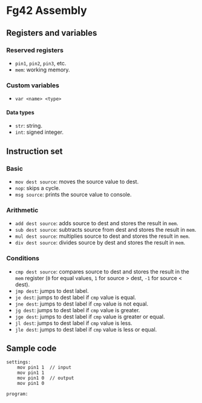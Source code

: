 # Fg42 Assembly

## Registers and variables
### Reserved registers
- `pin1`, `pin2`, `pin3`, etc.
- `mem`: working memory.

### Custom variables
- `var <name> <type>`

#### Data types
- `str`: string.
- `int`: signed integer.

## Instruction set
### Basic
- `mov dest source`: moves the source value to dest.
- `nop`: skips a cycle.
- `msg source`: prints the source value to console.

### Arithmetic
- `add dest source`: adds source to dest and stores the result in `mem`.
- `sub dest source`: subtracts source from dest and stores the result in `mem`.
- `mul dest source`: multiplies source to dest and stores the result in `mem`.
- `div dest source`: divides source by dest and stores the result in `mem`.

### Conditions
- `cmp dest source`: compares source to dest and stores the result in the `mem` register (`0` for equal values, `1` for source > dest, `-1` for source < dest).
- `jmp dest`: jumps to dest label.
- `je dest`: jumps to dest label if `cmp` value is equal.
- `jne dest`: jumps to dest label if `cmp` value is not equal.
- `jg dest`: jumps to dest label if `cmp` value is greater.
- `jge dest`: jumps to dest label if `cmp` value is greater or equal.
- `jl dest`: jumps to dest label if `cmp` value is less.
- `jle dest`: jumps to dest label if `cmp` value is less or equal.

## Sample code
```
settings:
    mov pin1 1  // input
    mov pin1 1
    mov pin1 0  // output
    mov pin1 0

program:
```